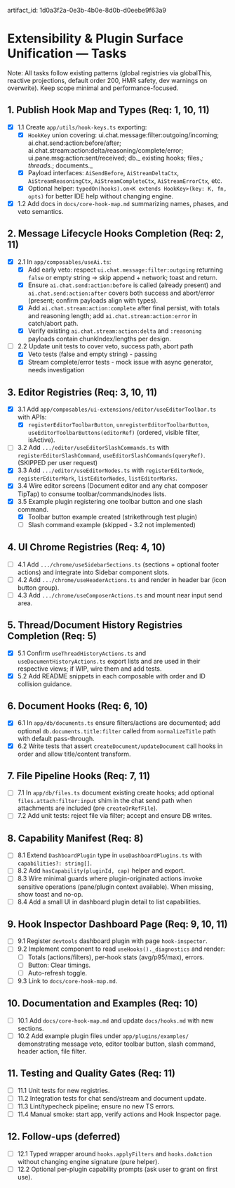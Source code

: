 artifact_id: 1d0a3f2a-0e3b-4b0e-8d0b-d0eebe9f63a9

# Extensibility & Plugin Surface Unification — Tasks

Note: All tasks follow existing patterns (global registries via globalThis, reactive projections, default order 200, HMR safety, dev warnings on overwrite). Keep scope minimal and performance-focused.

## 1. Publish Hook Map and Types (Req: 1, 10, 11)

-   [x] 1.1 Create `app/utils/hook-keys.ts` exporting:
    -   [x] `HookKey` union covering: ui.chat.message:filter:outgoing/incoming; ai.chat.send:action:before/after; ai.chat.stream:action:delta/reasoning/complete/error; ui.pane.msg:action:sent/received; db._ existing hooks; files._; threads._; documents._
    -   [x] Payload interfaces: `AiSendBefore`, `AiStreamDeltaCtx`, `AiStreamReasoningCtx`, `AiStreamCompleteCtx`, `AiStreamErrorCtx`, etc.
    -   [x] Optional helper: `typedOn(hooks).on<K extends HookKey>(key: K, fn, opts)` for better IDE help without changing engine.
-   [x] 1.2 Add docs in `docs/core-hook-map.md` summarizing names, phases, and veto semantics.

## 2. Message Lifecycle Hooks Completion (Req: 2, 11)

-   [x] 2.1 In `app/composables/useAi.ts`:
    -   [x] Add early veto: respect `ui.chat.message:filter:outgoing` returning `false` or empty string → skip append + network; toast and return.
    -   [x] Ensure `ai.chat.send:action:before` is called (already present) and `ai.chat.send:action:after` covers both success and abort/error (present; confirm payloads align with types).
    -   [x] Add `ai.chat.stream:action:complete` after final persist, with totals and reasoning length; add `ai.chat.stream:action:error` in catch/abort path.
    -   [x] Verify existing `ai.chat.stream:action:delta` and `:reasoning` payloads contain chunkIndex/lengths per design.
-   [ ] 2.2 Update unit tests to cover veto, success path, abort path
    -   [x] Veto tests (false and empty string) - passing
    -   [x] Stream complete/error tests - mock issue with async generator, needs investigation

## 3. Editor Registries (Req: 3, 10, 11)

-   [x] 3.1 Add `app/composables/ui-extensions/editor/useEditorToolbar.ts` with APIs:
    -   [x] `registerEditorToolbarButton`, `unregisterEditorToolbarButton`, `useEditorToolbarButtons(editorRef)` (ordered, visible filter, isActive).
-   [ ] 3.2 Add `.../editor/useEditorSlashCommands.ts` with `registerEditorSlashCommand`, `useEditorSlashCommands(queryRef)`. (SKIPPED per user request)
-   [x] 3.3 Add `.../editor/useEditorNodes.ts` with `registerEditorNode`, `registerEditorMark`, `listEditorNodes`, `listEditorMarks`.
-   [x] 3.4 Wire editor screens (Document editor and any chat composer TipTap) to consume toolbar/commands/nodes lists.
-   [x] 3.5 Example plugin registering one toolbar button and one slash command.
    -   [x] Toolbar button example created (strikethrough test plugin)
    -   [ ] Slash command example (skipped - 3.2 not implemented)

## 4. UI Chrome Registries (Req: 4, 10)

-   [ ] 4.1 Add `.../chrome/useSidebarSections.ts` (sections + optional footer actions) and integrate into Sidebar component slots.
-   [ ] 4.2 Add `.../chrome/useHeaderActions.ts` and render in header bar (icon button group).
-   [ ] 4.3 Add `.../chrome/useComposerActions.ts` and mount near input send area.

## 5. Thread/Document History Registries Completion (Req: 5)

-   [x] 5.1 Confirm `useThreadHistoryActions.ts` and `useDocumentHistoryActions.ts` export lists and are used in their respective views; if WIP, wire them and add tests.
-   [x] 5.2 Add README snippets in each composable with order and ID collision guidance.

## 6. Document Hooks (Req: 6, 10)

-   [x] 6.1 In `app/db/documents.ts` ensure filters/actions are documented; add optional `db.documents.title:filter` called from `normalizeTitle` path with default pass-through.
-   [x] 6.2 Write tests that assert `createDocument/updateDocument` call hooks in order and allow title/content transform.

## 7. File Pipeline Hooks (Req: 7, 11)

-   [ ] 7.1 In `app/db/files.ts` document existing create hooks; add optional `files.attach:filter:input` shim in the chat send path when attachments are included (pre `createOrRefFile`).
-   [ ] 7.2 Add unit tests: reject file via filter; accept and ensure DB writes.

## 8. Capability Manifest (Req: 8)

-   [ ] 8.1 Extend `DashboardPlugin` type in `useDashboardPlugins.ts` with `capabilities?: string[]`.
-   [ ] 8.2 Add `hasCapability(pluginId, cap)` helper and export.
-   [ ] 8.3 Wire minimal guards where plugin-originated actions invoke sensitive operations (pane/plugin context available). When missing, show toast and no-op.
-   [ ] 8.4 Add a small UI in dashboard plugin detail to list capabilities.

## 9. Hook Inspector Dashboard Page (Req: 9, 10, 11)

-   [ ] 9.1 Register `devtools` dashboard plugin with page `hook-inspector`.
-   [ ] 9.2 Implement component to read `useHooks()._diagnostics` and render:
    -   [ ] Totals (actions/filters), per-hook stats (avg/p95/max), errors.
    -   [ ] Button: Clear timings.
    -   [ ] Auto-refresh toggle.
-   [ ] 9.3 Link to `docs/core-hook-map.md`.

## 10. Documentation and Examples (Req: 10)

-   [ ] 10.1 Add `docs/core-hook-map.md` and update `docs/hooks.md` with new sections.
-   [ ] 10.2 Add example plugin files under `app/plugins/examples/` demonstrating message veto, editor toolbar button, slash command, header action, file filter.

## 11. Testing and Quality Gates (Req: 11)

-   [ ] 11.1 Unit tests for new registries.
-   [ ] 11.2 Integration tests for chat send/stream and document update.
-   [ ] 11.3 Lint/typecheck pipeline; ensure no new TS errors.
-   [ ] 11.4 Manual smoke: start app, verify actions and Hook Inspector page.

## 12. Follow-ups (deferred)

-   [ ] 12.1 Typed wrapper around `hooks.applyFilters` and `hooks.doAction` without changing engine signature (pure helper).
-   [ ] 12.2 Optional per-plugin capability prompts (ask user to grant on first use).

